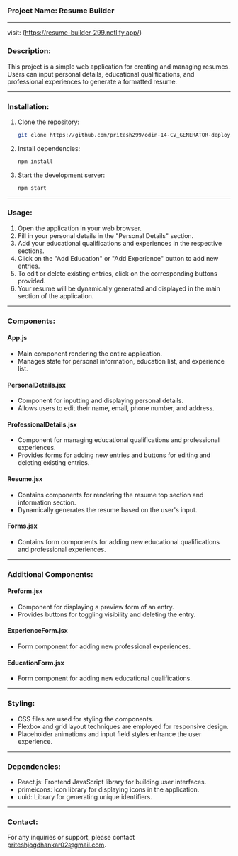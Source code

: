 ### Project Name: Resume Builder

---
 visit: (https://resume-builder-299.netlify.app/)
 
### Description:
This project is a simple web application for creating and managing resumes. Users can input personal details, educational qualifications, and professional experiences to generate a formatted resume.

---

### Installation:

1. Clone the repository:
   ```bash
   git clone https://github.com/pritesh299/odin-14-CV_GENERATOR-deploy.git
   ```

2. Install dependencies:
   ```bash
   npm install
   ```

3. Start the development server:
   ```bash
   npm start
   ```

---

### Usage:

1. Open the application in your web browser.
2. Fill in your personal details in the "Personal Details" section.
3. Add your educational qualifications and experiences in the respective sections.
4. Click on the "Add Education" or "Add Experience" button to add new entries.
5. To edit or delete existing entries, click on the corresponding buttons provided.
6. Your resume will be dynamically generated and displayed in the main section of the application.

---

### Components:

#### App.js
- Main component rendering the entire application.
- Manages state for personal information, education list, and experience list.

#### PersonalDetails.jsx
- Component for inputting and displaying personal details.
- Allows users to edit their name, email, phone number, and address.

#### ProfessionalDetails.jsx
- Component for managing educational qualifications and professional experiences.
- Provides forms for adding new entries and buttons for editing and deleting existing entries.

#### Resume.jsx
- Contains components for rendering the resume top section and information section.
- Dynamically generates the resume based on the user's input.

#### Forms.jsx
- Contains form components for adding new educational qualifications and professional experiences.

---

### Additional Components:

#### Preform.jsx
- Component for displaying a preview form of an entry.
- Provides buttons for toggling visibility and deleting the entry.

#### ExperienceForm.jsx
- Form component for adding new professional experiences.

#### EducationForm.jsx
- Form component for adding new educational qualifications.

---

### Styling:

- CSS files are used for styling the components.
- Flexbox and grid layout techniques are employed for responsive design.
- Placeholder animations and input field styles enhance the user experience.

---

### Dependencies:

- React.js: Frontend JavaScript library for building user interfaces.
- primeicons: Icon library for displaying icons in the application.
- uuid: Library for generating unique identifiers.

---


### Contact:

For any inquiries or support, please contact priteshjogdhankar02@gmail.com. 



